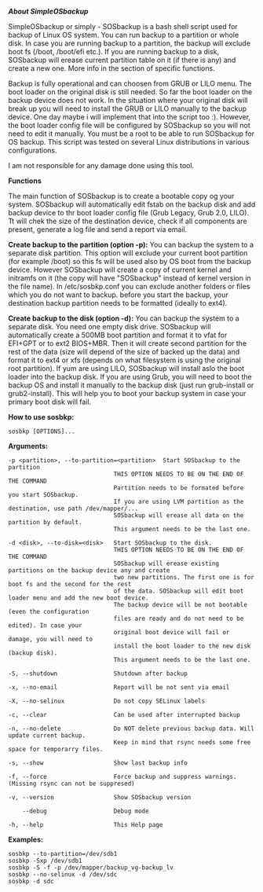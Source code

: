 ***About SimpleOSbackup***

SimpleOSbackup or simply - SOSbackup is a bash shell script used for backup of Linux OS system. 
You can run backup to a partition or whole disk. In case you are running backup to a partition, 
the backup will exclude  boot  fs (/boot, /boot/efi etc.). If you are running backup to a disk, 
SOSbackup will erease current partition table on it (if there is any) and create a new one. 
More info in the section of specific functions.

Backup is fully operational and can choosen from GRUB or LILO menu. The boot loader on the original 
disk is still needed. So far the boot loader on the backup device does not work. In the situation 
where your original disk will break up you will need to install the GRUB or LILO manually to the backup 
device. One day maybe i will implement that into the script too :). However, the boot loader config 
file will be configured by SOSbackup so you will not need to edit it manually. 
You must be a root to be able to run SOSbackup for OS backup.
This script was tested on several Linux distributions in various configurations. 
	    
I am not responsible for any damage done using this tool.


**Functions**

The main function of SOSbackup is to create a bootable copy og your system. SOSbackup will automatically edit fstab on the
backup disk and add backup device to thr boot loader config file (Grub Legacy, Grub 2.0, LILO). Tt will chek the size of the
destination device, check if all components are present, generate a log file and send a report via email.

**Create backup to the partition (option -p):**
You can backup the system to a separate disk partition. This option will exclude your current boot partition (for example /boot)
so this fs will be used also by OS boot from the backup device. However SOSbackup will create a copy of current kernel and
initramfs on it (the copy will have "SOSbackup" instead of kernel version in the file name). In /etc/sosbkp.conf you can exclude
another folders or files which you do not want to backup. before you start the backup, your destination backup partition needs
to be formatted (ideally to ext4). 

**Create backup to the disk (option -d):**
You can backup the system to a separate disk. You need one empty disk drive. SOSbackup will automatically create 
a 500MB boot partition and format it to vfat for EFI+GPT or to ext2 BIOS+MBR. Then it will create second partition for 
the rest of the data (size will depend of the size of backed up the data) and format it to ext4 or xfs (depends on what
filesystem is using the original root partition). If yum are using LILO, SOSbackup will install aslo the boot loader into 
the backup disk. If you are using Grub, you will need to boot the backup OS and install it manually to the backup disk (just 
run grub-install or grub2-install). This will help you to boot your backup system in case your primary boot disk will fail.


**How to use sosbkp:**
```
sosbkp [OPTIONS]...
```

**Arguments:** 
```
-p <partition>, --to-partition=<partition>  Start SOSbackup to the partition 
                              THIS OPTION NEEDS TO BE ON THE END OF THE COMMAND 
                              Partition needs to be formated before you start SOSbackup. 
                              If you are using LVM partition as the destination, use path /dev/mapper/...
                              SOSbackup will erease all data on the partition by default.
                              This argument needs to be the last one.
	    
-d <disk>, --to-disk=<disk>   Start SOSbackup to the disk.  
                              THIS OPTION NEEDS TO BE ON THE END OF THE COMMAND 
                              SOSbackup will erease existing partitions on the backup device any and create
                              two new partitions. The first one is for boot fs and the second for the rest
                              of the data. SOSbackup will edit boot loader menu and add the new boot device.
                              The backup device will be not bootable (even the configuration 
                              files are ready and do not need to be edited). In case your 
                              original boot device will fail or damage, you will need to 
                              install the boot loader to the new disk (backup disk).
                              This argument needs to be the last one.
    
-S, --shutdown                Shutdown after backup 
	    
-x, --no-email                Report will be not sent via email 
	    
-X, --no-selinux              Do not copy SELinux labels 
	    
-c, --clear                   Can be used after interrupted backup 
	    
-n, --no-delete               Do NOT delete previous backup data. Will update current backup. 
                              Keep in mind that rsync needs some free space for temporarry files. 
	    
-s, --show                    Show last backup info 
	    
-f, --force                   Force backup and suppress warnings. (Missing rsync can not be suppresed) 
	    
-v, --version                 Show SOSbackup version 
	    
    --debug                   Debug mode 
	    
-h, --help                    This Help page
```  
**Examples:**

```
sosbkp --to-partition=/dev/sdb1 
sosbkp -Sxp /dev/sdb1 
sosbkp -S -f -p /dev/mapper/backup_vg-backup_lv 
sosbkp --no-selinux -d /dev/sdc 
sosbkp -d sdc
```
